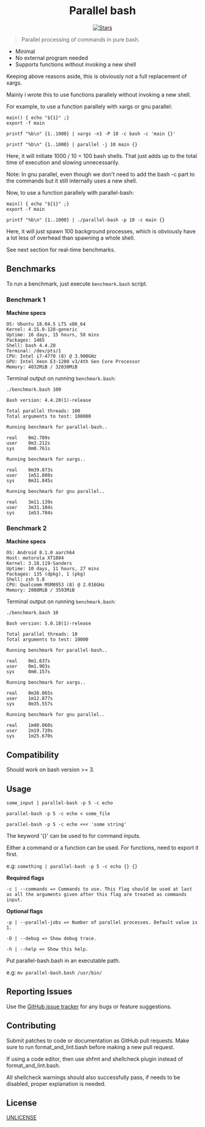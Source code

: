 <h1 align="center">Parallel bash</h1>
<p align="center">
<a href="https://github.com/Akianonymus/parallel-bash/stargazers"><img src="https://img.shields.io/github/stars/Akianonymus/parallel-bash.svg?color=blueviolet&style=for-the-badge" alt="Stars"></a>
</p>

> Parallel processing of commands in pure bash.

- Minimal
- No external program needed
- Supports functions without invoking a new shell

Keeping above reasons aside, this is obviously not a full replacement of xargs.

Mainly i wrote this to use functions parallely without invoking a new shell.

For example, to use a function parallely with xargs or gnu parallel:

```
main() { echo "${1}" ;}
export -f main

printf "%b\n" {1..1000} | xargs -n1 -P 10 -c bash -c 'main {}'

printf "%b\n" {1..1000} | parallel -j 10 main {}
```

Here, it will initiate 1000 / 10 = 100 bash shells. That just adds up to the total time of execution and slowing unnecessarily.

Note: In gnu parallel, even though we don't need to add the bash -c part to the commands but it still internally uses a new shell.

Now, to use a function parallely with parallel-bash:

```
main() { echo "${1}" ;}
export -f main

printf "%b\n" {1..1000} | ./parallel-bash -p 10 -c main {}
```

Here, it will just spawn 100 background processes, which is obviously have a lot less of overhead than spawning a whole shell.

See next section for real-time benchmarks.

## Benchmarks

To run a benchmark, just execute `benchmark.bash` script.

### Benchmark 1

<strong>Machine specs</strong>

```
OS: Ubuntu 18.04.5 LTS x86_64
Kernel: 4.15.0-128-generic
Uptime: 16 days, 15 hours, 58 mins
Packages: 1465
Shell: bash 4.4.20
Terminal: /dev/pts/1
CPU: Intel i7-4770 (8) @ 3.900GHz
GPU: Intel Xeon E3-1200 v3/4th Gen Core Processor
Memory: 4032MiB / 32030MiB
```

Terminal output on running `benchmark.bash`:

```
./benchmark.bash 100

Bash version: 4.4.20(1)-release

Total parallel threads: 100
Total arguments to test: 100000

Running benchmark for parallel-bash..

real	0m2.789s
user	0m3.212s
sys 	0m0.761s

Running benchmark for xargs..

real	0m39.873s
user	1m51.808s
sys 	0m31.845s

Running benchmark for gnu parallel..

real	3m11.139s
user	3m31.104s
sys 	1m53.784s
```

### Benchmark 2

<strong>Machine specs</strong>

```
OS: Android 8.1.0 aarch64
Host: motorola XT1804
Kernel: 3.18.119-Sanders
Uptime: 10 days, 11 hours, 27 mins
Packages: 135 (dpkg), 1 (pkg)
Shell: zsh 5.8
CPU: Qualcomm MSM8953 (8) @ 2.016GHz
Memory: 2008MiB / 3593MiB
```

Terminal output on running `benchmark.bash`:

```
./benchmark.bash 10

Bash version: 5.0.18(1)-release

Total parallel threads: 10
Total arguments to test: 10000

Running benchmark for parallel-bash..

real    0m1.637s
user    0m1.903s
sys     0m0.157s

Running benchmark for xargs..

real    0m38.065s
user    1m12.877s
sys     0m35.557s

Running benchmark for gnu parallel..

real    1m40.060s
user    2m19.720s
sys     1m25.670s
```

## Compatibility

Should work on bash version >= 3.

## Usage

`some_input | parallel-bash -p 5 -c echo`

`parallel-bash -p 5 -c echo < some_file`

`parallel-bash -p 5 -c echo <<< 'some string'`

The keyword '{}' can be used to for command inputs.

Either a command or a function can be used. For functions, need to export it first.

e.g: `something | parallel-bash -p 5 -c echo {} {}`

<strong>Required flags</strong>

    -c | --commands => Commands to use. This flag should be used at last as all the arguments given after this flag are treated as commands input.

<strong>Optional flags</strong>

    -p | --parallel-jobs => Number of parallel processes. Default value is 1.

    -D | --debug => Show debug trace.

    -h | --help => Show this help.

Put parallel-bash.bash in an executable path.

e.g: `mv parallel-bash.bash /usr/bin/`

## Reporting Issues

Use the [GitHub issue tracker](https://github.com/Akianonymus/parallel-bash/issues) for any bugs or feature suggestions.

## Contributing

Submit patches to code or documentation as GitHub pull requests. Make sure to run format_and_lint.bash before making a new pull request.

If using a code editor, then use shfmt and shellcheck plugin instead of format_and_lint.bash.

All shellcheck warnings should also successfully pass, if needs to be disabled, proper explanation is needed.

## License

[UNLICENSE](https://github.com/Akianonymus/parallel-bash/blob/master/LICENSE)
